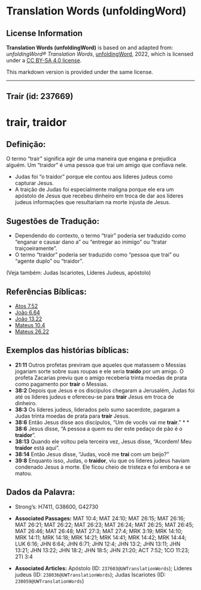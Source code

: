 # Translation Words (unfoldingWord)

## License Information

**Translation Words (unfoldingWord)** is based on and adapted from: _unfoldingWord® Translation Words_, [unfoldingWord](https://unfoldingword.org/utw), 2022, which is licensed under a [CC BY-SA 4.0 license](https://creativecommons.org/licenses/by-sa/4.0/legalcode.en).

This markdown version is provided under the same license.



--------------------------------

## Trair (id: 237669)

trair, traidor
==============

Definição:
----------

O termo “trair” significa agir de uma maneira que engana e prejudica alguém. Um “traidor” é uma pessoa que trai um amigo que confiava nele.

* Judas foi “o traidor” porque ele contou aos líderes judeus como capturar Jesus.
* A traição de Judas foi especialmente maligna porque ele era um apóstolo de Jesus que recebeu dinheiro em troca de dar aos líderes judeus informações que resultariam na morte injusta de Jesus.

Sugestões de Tradução:
----------------------

* Dependendo do contexto, o termo “trair” poderia ser traduzido como “enganar e causar dano a” ou “entregar ao inimigo” ou “tratar traiçoeiramente”.
* O termo “traidor” poderia ser traduzido como “pessoa que trai” ou “agente duplo” ou “traidor”.

(Veja também: Judas Iscariotes, Líderes Judeus, apóstolo)

Referências Bíblicas:
---------------------

* [Atos 7\.52](https://ref.ly/Acts7:52)
* [João 6\.64](https://ref.ly/John6:64)
* [João 13\.22](https://ref.ly/John13:22)
* [Mateus 10\.4](https://ref.ly/Matt10:4)
* [Mateus 26\.22](https://ref.ly/Matt26:22)

Exemplos das histórias bíblicas:
--------------------------------

* **21:11** Outros profetas previram que aqueles que matassem o Messias jogariam sorte sobre suas roupas e ele seria **traído** por um amigo. O profeta Zacarias previu que o amigo receberia trinta moedas de prata como pagamento por **trair** o Messias.
* **38:2** Depois que Jesus e os discípulos chegaram a Jerusalém, Judas foi até os líderes judeus e ofereceu\-se para **trair** Jesus em troca de dinheiro.
* **38:3** Os líderes judeus, liderados pelo sumo sacerdote, pagaram a Judas trinta moedas de prata para **trair** Jesus.
* **38:6** Então Jesus disse aos discípulos, “Um de vocês vai me **trair**.” \* \* **38:6** Jesus disse, “A pessoa a quem eu der este pedaço de pão é o **traidor**”.
* **38:13** Quando ele voltou pela terceira vez, Jesus disse, “Acordem! Meu **traidor** está aqui”.
* **38:14** Então Jesus disse, “Judas, você me **trai** com um beijo?”
* **39:8** Enquanto isso, Judas, o **traidor**, viu que os líderes judeus haviam condenado Jesus à morte. Ele ficou cheio de tristeza e foi embora e se matou.

Dados da Palavra:
-----------------

* Strong’s: H7411, G38600, G42730

* **Associated Passages:** MAT 10:4; MAT 24:10; MAT 26:15; MAT 26:16; MAT 26:21; MAT 26:22; MAT 26:23; MAT 26:24; MAT 26:25; MAT 26:45; MAT 26:46; MAT 26:48; MAT 27:3; MAT 27:4; MRK 3:19; MRK 14:10; MRK 14:11; MRK 14:18; MRK 14:21; MRK 14:41; MRK 14:42; MRK 14:44; LUK 6:16; JHN 6:64; JHN 6:71; JHN 12:4; JHN 13:2; JHN 13:11; JHN 13:21; JHN 13:22; JHN 18:2; JHN 18:5; JHN 21:20; ACT 7:52; 1CO 11:23; 2TI 3:4
* **Associated Articles:** Apóstolo (ID: `237603@UWTranslationWords`); Líderes judeus (ID: `238036@UWTranslationWords`); Judas Iscariotes (ID: `238059@UWTranslationWords`)


